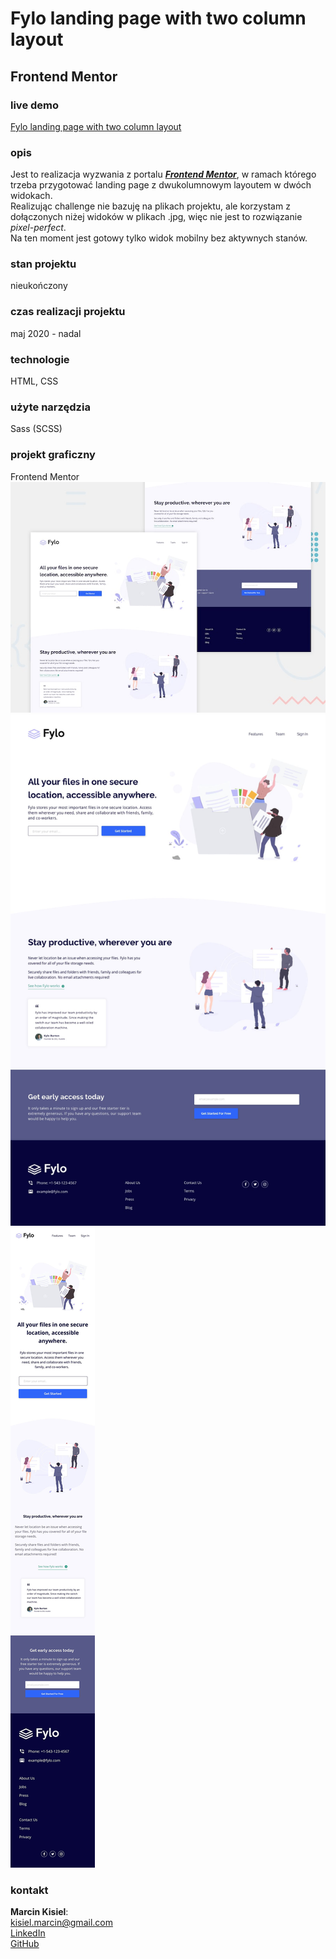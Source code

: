 # Fylo landing page with two column layout

## Frontend Mentor

### live demo

[Fylo landing page with two column layout](https://marcinkisiel.github.io/frontend-mentor-fylo-landing-page/)

### opis

Jest to realizacja wyzwania z portalu **_[Frontend Mentor](https://www.frontendmentor.io/challenges/fylo-landing-page-with-two-column-layout-5ca5ef041e82137ec91a50f5)_**, w ramach którego trzeba przygotować landing page z dwukolumnowym layoutem w dwóch widokach.<br/>
Realizując challenge nie bazuję na plikach projektu, ale korzystam z dołączonych niżej widoków w plikach .jpg, więc nie jest to rozwiązanie _pixel-perfect_.<br/>
Na ten moment jest gotowy tylko widok mobilny bez aktywnych stanów.

### stan projektu

nieukończony

### czas realizacji projektu

maj 2020 - nadal

### technologie

HTML, CSS

### użyte narzędzia

Sass (SCSS)

### projekt graficzny

Frontend Mentor
<br/>
![Design preview](design/desktop-preview.jpg)
![Design preview](design/desktop-design.jpg)
![Design preview](design/mobile-design.jpg)

### kontakt

**Marcin Kisiel**:
<br/>
[kisiel.marcin@gmail.com](mailto:kisiel.marcin@gmail.com)
<br/>
[LinkedIn](https://www.linkedin.com/in/marcin-kisiel/)
<br/>
[GitHub](https://github.com/marcinkisiel)
<br/>
